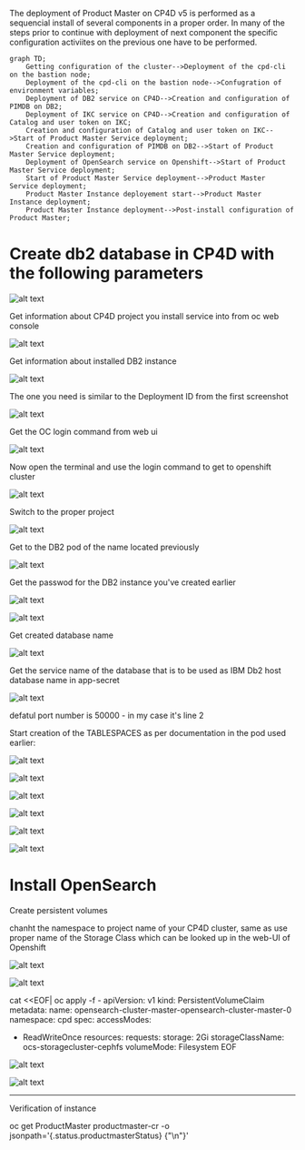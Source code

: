 The deployment of Product Master on CP4D v5 is performed as a sequencial install of several components in a proper order. In many of the steps prior to continue with deployment of next component the specific configuration activiites on the previous one have to be performed.

```mermaid
graph TD;
    Getting configuration of the cluster-->Deployment of the cpd-cli on the bastion node;
    Deployment of the cpd-cli on the bastion node-->Confugration of environment variables;
    Deployment of DB2 service on CP4D-->Creation and configuration of PIMDB on DB2;
    Deployment of IKC service on CP4D-->Creation and configuration of Catalog and user token on IKC;
    Creation and configuration of Catalog and user token on IKC-->Start of Product Master Service deployment;
    Creation and configuration of PIMDB on DB2-->Start of Product Master Service deployment;
    Deployment of OpenSearch service on Openshift-->Start of Product Master Service deployment;
    Start of Product Master Service deployment-->Product Master Service deployment;
    Product Master Instance deployement start-->Product Master Instance deployment;
    Product Master Instance deployment-->Post-install configuration of Product Master;
```

# Create db2 database in CP4D with the following parameters

![alt text](image.png)

Get information about CP4D project you install service into from oc web console

![alt text](image-1.png)

Get information about installed DB2 instance

![alt text](image-2.png)

The one you need is similar to the Deployment ID from the first screenshot

![alt text](image-3.png)

Get the OC login command from web ui

![alt text](image-4.png)

Now open the terminal and use the login command to get to openshift cluster

![alt text](image-5.png)

Switch to the proper project

![alt text](image-6.png)

Get to the DB2 pod of the name located previously

![alt text](image-7.png)

Get the passwod for the DB2 instance you've created earlier

![alt text](image-8.png)

![alt text](image-9.png)

Get created database name

![alt text](image-10.png)

Get the service name of the database that is to be used as IBM Db2 host database name in app-secret

![alt text](image-11.png)

defatul port number is 50000 - in my case it's line 2

Start creation of the TABLESPACES as per documentation in the pod used earlier:

![alt text](image-12.png)

![alt text](image-13.png)

![alt text](image-14.png)

![alt text](image-15.png)

![alt text](image-16.png)

![alt text](image-17.png)

# Install OpenSearch

Create persistent volumes

chanht the namespace to project name of your CP4D cluster, same as use proper name of the Storage Class which can be looked up in the web-UI of Openshift

![alt text](image-21.png)

![alt text](image-18.png)

cat <<EOF| oc apply -f -
apiVersion: v1
kind: PersistentVolumeClaim
metadata:
name: opensearch-cluster-master-opensearch-cluster-master-0
namespace: cpd
spec:
accessModes:

- ReadWriteOnce
  resources:
  requests:
  storage: 2Gi
  storageClassName: ocs-storagecluster-cephfs
  volumeMode: Filesystem
  EOF

![alt text](image-19.png)

![alt text](image-20.png)

---

Verification of instance

oc get ProductMaster productmaster-cr -o jsonpath='{.status.productmasterStatus} {"\n"}'
